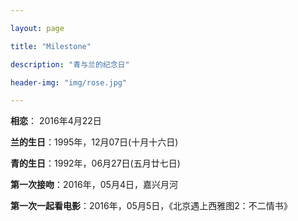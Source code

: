 ```yaml
---

layout: page

title: "Milestone"

description: "青与兰的纪念日"

header-img: "img/rose.jpg"

---
```


**相恋**： 2016年4月22日  

**兰的生日**：1995年，12月07日(十月十六日)  

**青的生日**：1992年，06月27日(五月廿七日)

**第一次接吻**：2016年，05月4日，嘉兴月河

**第一次一起看电影**：2016年，05月5日，《北京遇上西雅图2：不二情书》
